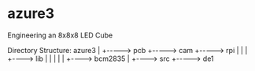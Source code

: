 azure3
======

Engineering an 8x8x8 LED Cube


Directory Structure:
  azure3
     |
     +-----> pcb
     +-----> cam
     +-----> rpi
     |        |
     |        +----> lib
     |        |       |
     |        |       +----> bcm2835
     |        +----> src
     +-----> de1
